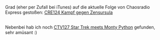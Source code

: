 <html><body><p>Grad (eher per Zufall bei iTunes) auf die aktuelle Folge von Chaosradio Express gestoßen: <a href="http://chaosradio.ccc.de/cre124.html">CRE124 Kampf gegen Zensursula</a><br>

<br>

Nebenbei hab ich noch <a href="http://chaosradio.ccc.de/ctv127.html">CTV127 Star Trek meets Monty Python</a> gefunden, sehr amüsant :)</p></body></html>